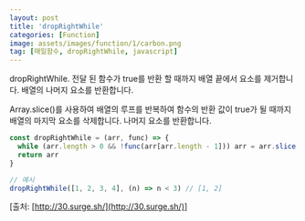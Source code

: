 ```yaml
---
layout: post
title: 'dropRightWhile'
categories: [Function]
image: assets/images/function/1/carbon.png
tag: [매일함수, dropRightWhile, javascript]
---
```


dropRightWhile. 전달 된 함수가 true를 반환 할 때까지 배열 끝에서 요소를 제거합니다. 배열의 나머지 요소를 반환합니다.

Array.slice()를 사용하여 배열의 루프를 반복하여 함수의 반환 값이 true가 될 때까지 배열의 마지막 요소를 삭제합니다. 나머지 요소를 반환합니다.

```javascript
const dropRightWhile = (arr, func) => {
  while (arr.length > 0 && !func(arr[arr.length - 1])) arr = arr.slice(0, -1)
  return arr
}

// 예시
dropRightWhile([1, 2, 3, 4], (n) => n < 3) // [1, 2]
```

[출처: [http://30.surge.sh/](http://30.surge.sh/)]
